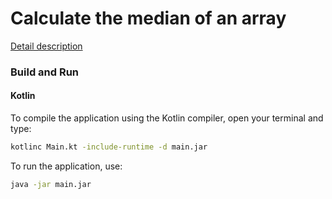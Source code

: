# Calculate the median of an array

[Detail description](https://stackoverflow.com/questions/11955728/how-to-calculate-the-median-of-an-array)

### Build and Run

#### Kotlin

To compile the application using the Kotlin compiler, open your terminal and type:
```bash
kotlinc Main.kt -include-runtime -d main.jar
```

To run the application, use:
```bash
java -jar main.jar
```

